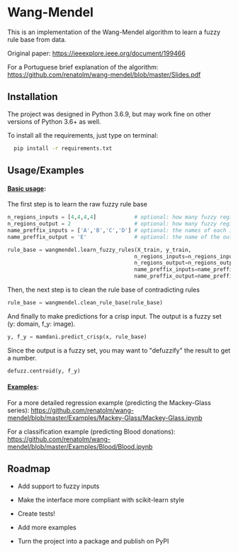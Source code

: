 
# Wang-Mendel

This is an implementation of the Wang-Mendel algorithm to learn a fuzzy 
rule base from data.


Original paper: https://ieeexplore.ieee.org/document/199466


For a Portuguese brief explanation of the algorithm: https://github.com/renatolm/wang-mendel/blob/master/Slides.pdf
## Installation

The project was designed in Python 3.6.9, but may work fine on other
versions of Python 3.6+ as well.

To install all the requirements, just type on terminal:

```bash
  pip install -r requirements.txt
```
    
## Usage/Examples

#### <u>Basic usage</u>:

The first step is to learn the raw fuzzy rule base
```python
n_regions_inputs = [4,4,4,4]            # optional: how many fuzzy regions for each input variable
n_regions_output = 2                    # optional: how many fuzzy regions for the output variable
name_preffix_inputs = ['A','B','C','D'] # optional: the names of each input variable
name_preffix_output = 'E'               # optional: the name of the output variable

rule_base = wangmendel.learn_fuzzy_rules(X_train, y_train,
                                        n_regions_inputs=n_regions_inputs,
                                        n_regions_output=n_regions_output,
                                        name_preffix_inputs=name_preffix_inputs,
                                        name_preffix_output=name_preffix_output)
```

Then, the next step is to clean the rule base of contradicting rules    
```python
rule_base = wangmendel.clean_rule_base(rule_base)
```

And finally to make predictions for a crisp input. The output is a fuzzy set (y: domain, f_y: image).
```python
y, f_y = mamdani.predict_crisp(x, rule_base)
```
Since the output is a fuzzy set, you may want to "defuzzify" the result
to get a number.
```python
defuzz.centroid(y, f_y)
```


#### <u>Examples</u>:
For a more detailed regression example (predicting the Mackey-Glass series): https://github.com/renatolm/wang-mendel/blob/master/Examples/Mackey-Glass/Mackey-Glass.ipynb

For a classification example (predicting Blood donations): https://github.com/renatolm/wang-mendel/blob/master/Examples/Blood/Blood.ipynb




## Roadmap

- Add support to fuzzy inputs

- Make the interface more compliant with scikit-learn style

- Create tests!

- Add more examples

- Turn the project into a package and publish on PyPI
